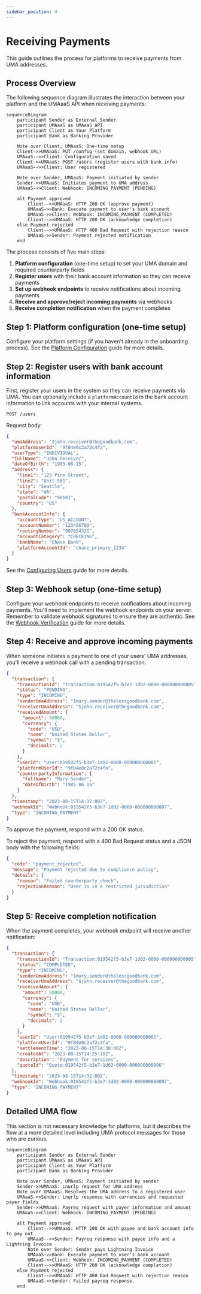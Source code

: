 ```yaml
---
sidebar_position: 4
---
```


# Receiving Payments

This guide outlines the process for platforms to receive payments from UMA addresses.

## Process Overview

The following sequence diagram illustrates the interaction between your platform and the UMAaaS API when receiving payments:

```mermaid
sequenceDiagram
    participant Sender as External Sender
    participant UMAaaS as UMAaaS API
    participant Client as Your Platform
    participant Bank as Banking Provider
    
    Note over Client, UMAaaS: One-time setup
    Client->>UMAaaS: PUT /config (set domain, webhook URL)
    UMAaaS-->>Client: Configuration saved
    Client->>UMAaaS: POST /users (register users with bank info)
    UMAaaS-->>Client: User registered
    
    Note over Sender, UMAaaS: Payment initiated by sender
    Sender->>UMAaaS: Initiates payment to UMA address
    UMAaaS->>Client: Webhook: INCOMING_PAYMENT (PENDING)
    
    alt Payment approved
        Client-->>UMAaaS: HTTP 200 OK (approve payment)
        UMAaaS->>Bank: Execute payment to user's bank account
        UMAaaS->>Client: Webhook: INCOMING_PAYMENT (COMPLETED)
        Client-->>UMAaaS: HTTP 200 OK (acknowledge completion)
    else Payment rejected
        Client-->>UMAaaS: HTTP 400 Bad Request with rejection reason
        UMAaaS->>Sender: Payment rejected notification
    end
```

The process consists of five main steps:

1. **Platform configuration** (one-time setup) to set your UMA domain and required counterparty fields
2. **Register users** with their bank account information so they can receive payments
3. **Set up webhook endpoints** to receive notifications about incoming payments
4. **Receive and approve/reject incoming payments** via webhooks
5. **Receive completion notification** when the payment completes

## Step 1: Platform configuration (one-time setup)

Configure your platform settings (if you haven't already in the onboarding process). See the [Platform Configuration](/docs/platform-configuration) guide for more details.

## Step 2: Register users with bank account information

First, register your users in the system so they can receive payments via UMA. You can optionally include a `platformAccountId` in the bank account information to link accounts with your internal systems.

```http
POST /users
```

Request body:

```json
{
  "umaAddress": "$john.receiver@thegoodbank.com",
  "platformUserId": "9f84e0c2a72c4fa",
  "userType": "INDIVIDUAL",
  "fullName": "John Receiver",
  "dateOfBirth": "1985-06-15",
  "address": {
    "line1": "123 Pine Street",
    "line2": "Unit 501",
    "city": "Seattle",
    "state": "WA",
    "postalCode": "98101",
    "country": "US"
  },
  "bankAccountInfo": {
    "accountType": "US_ACCOUNT",
    "accountNumber": "123456789",
    "routingNumber": "987654321",
    "accountCategory": "CHECKING",
    "bankName": "Chase Bank",
    "platformAccountId": "chase_primary_1234"
  }
}
```

See the [Configuring Users](/docs/configuring-users) guide for more details.

## Step 3: Webhook setup (one-time setup)

Configure your webhook endpoints to receive notifications about incoming payments. You'll need to implement the webhook endpoints on your server. Remember to validate webhook signatures to ensure they are authentic. See the [Webhook Verification](/docs/webhooks) guide for more details.

## Step 4: Receive and approve incoming payments

When someone initiates a payment to one of your users' UMA addresses, you'll receive a webhook call with a pending transaction:

```json
{
  "transaction": {
    "transactionId": "Transaction:019542f5-b3e7-1d02-0000-000000000005",
    "status": "PENDING",
    "type": "INCOMING",
    "senderUmaAddress": "$mary.sender@thelessgoodbank.com",
    "receiverUmaAddress": "$john.receiver@thegoodbank.com",
    "receivedAmount": {
      "amount": 50000,
      "currency": {
        "code": "USD",
        "name": "United States Dollar",
        "symbol": "$",
        "decimals": 2
      }
    },
    "userId": "User:019542f5-b3e7-1d02-0000-000000000001",
    "platformUserId": "9f84e0c2a72c4fa",
    "counterpartyInformation": {
      "fullName": "Mary Sender",
      "dateOfBirth": "1985-06-15"
    }
  },
  "timestamp": "2023-08-15T14:32:00Z",
  "webhookId": "Webhook:019542f5-b3e7-1d02-0000-000000000007",
  "type": "INCOMING_PAYMENT"
}
```

To approve the payment, respond with a 200 OK status.

To reject the payment, respond with a 400 Bad Request status and a JSON body with the following fields:

```json
{
  "code": "payment_rejected",
  "message": "Payment rejected due to compliance policy",
  "details": {
    "reason": "failed_counterparty_check",
    "rejectionReason": "User is in a restricted jurisdiction"
  }
}
```

## Step 5: Receive completion notification

When the payment completes, your webhook endpoint will receive another notification:

```json
{
  "transaction": {
    "transactionId": "Transaction:019542f5-b3e7-1d02-0000-000000000005",
    "status": "COMPLETED",
    "type": "INCOMING",
    "senderUmaAddress": "$mary.sender@thelessgoodbank.com",
    "receiverUmaAddress": "$john.receiver@thegoodbank.com",
    "receivedAmount": {
      "amount": 50000,
      "currency": {
        "code": "USD",
        "name": "United States Dollar",
        "symbol": "$",
        "decimals": 2
      }
    },
    "userId": "User:019542f5-b3e7-1d02-0000-000000000001",
    "platformUserId": "9f84e0c2a72c4fa",
    "settlementTime": "2023-08-15T14:30:00Z",
    "createdAt": "2023-08-15T14:25:18Z",
    "description": "Payment for services",
    "quoteId": "Quote:019542f5-b3e7-1d02-0000-000000000006"
  },
  "timestamp": "2023-08-15T14:32:00Z",
  "webhookId": "Webhook:019542f5-b3e7-1d02-0000-000000000007",
  "type": "INCOMING_PAYMENT"
}
```

## Detailed UMA flow

This section is not necessary knowledge for platforms, but it describes the flow at a more detailed level including UMA protocol messages for those who are curious.

```mermaid
sequenceDiagram
    participant Sender as External Sender
    participant UMAaaS as UMAaaS API
    participant Client as Your Platform
    participant Bank as Banking Provider
    
    Note over Sender, UMAaaS: Payment initiated by sender
    Sender->>UMAaaS: Lnurlp request for UMA address
    Note over UMAaaS: Resolves the UMA address to a registered user
    UMAaaS->>Sender: Lnurlp response with currencies and requested payer fields
    Sender->>UMAaaS: Payreq request with payer information and amount
    UMAaaS->>Client: Webhook: INCOMING_PAYMENT (PENDING)
    
    alt Payment approved
        Client-->>UMAaaS: HTTP 200 OK with payee and bank account info to pay out
        UMAaaS-->>Sender: Payreq response with payee info and a Lightning Invoice
        Note over Sender: Sender pays Lightning Invoice
        UMAaaS->>Bank: Execute payment to user's bank account
        UMAaaS->>Client: Webhook: INCOMING_PAYMENT (COMPLETED)
        Client-->>UMAaaS: HTTP 200 OK (acknowledge completion)
    else Payment rejected
        Client-->>UMAaaS: HTTP 400 Bad Request with rejection reason
        UMAaaS->>Sender: Failed payreq response.
    end
```
